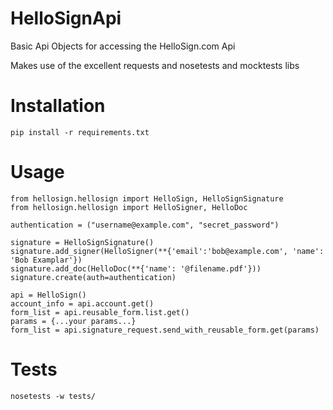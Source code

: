 HelloSignApi
============

Basic Api Objects for accessing the HelloSign.com Api

Makes use of the excellent requests and nosetests and mocktests libs


Installation 
============

    pip install -r requirements.txt


Usage
============
    from hellosign.hellosign import HelloSign, HelloSignSignature
    from hellosign.hellosign import HelloSigner, HelloDoc

    authentication = ("username@example.com", "secret_password")

    signature = HelloSignSignature()
    signature.add_signer(HelloSigner(**{'email':'bob@example.com', 'name': 'Bob Examplar'})
    signature.add_doc(HelloDoc(**{'name': '@filename.pdf'}))
    signature.create(auth=authentication)

    api = HelloSign()
    account_info = api.account.get()
    form_list = api.reusable_form.list.get()
    params = {...your params...}
    form_list = api.signature_request.send_with_reusable_form.get(params)


Tests
============

    nosetests -w tests/

